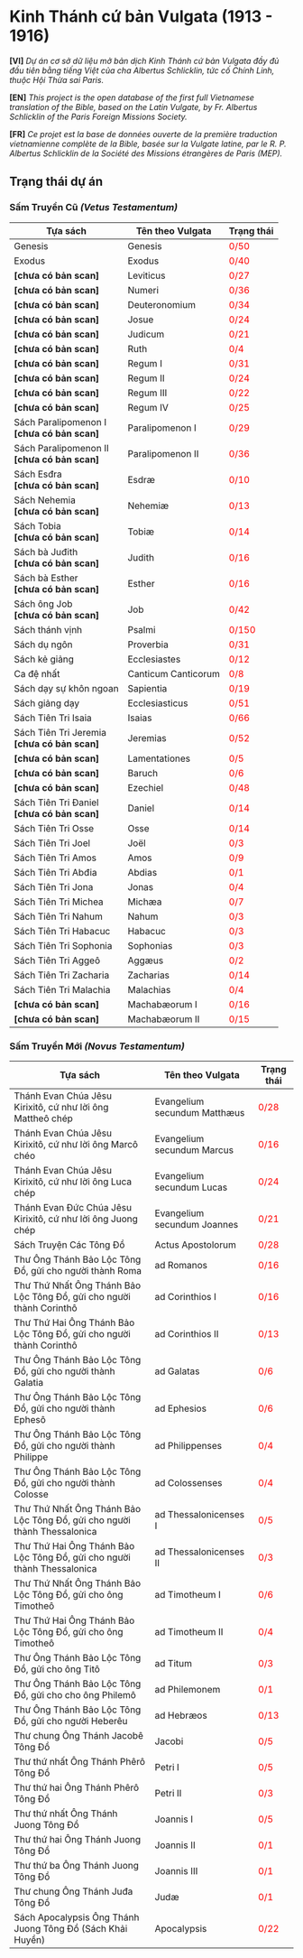 # Kinh Thánh cứ bản Vulgata (1913 - 1916)
**[VI]** *Dự án cơ sở dữ liệu mở bản dịch Kinh Thánh cứ bản Vulgata đầy đủ đầu tiên bằng tiếng Việt của cha Albertus Schlicklin, tức cố Chính Linh, thuộc Hội Thừa sai Paris.*

**[EN]** *This project is the open database of the first full Vietnamese translation of the Bible, based on the Latin Vulgate, by Fr. Albertus Schlicklin of the Paris Foreign Missions Society.*

**[FR]** *Ce projet est la base de données ouverte de la première traduction vietnamienne complète de la Bible, basée sur la Vulgate latine, par le R. P. Albertus Schlicklin de la Société des Missions étrangères de Paris (MEP).*

## Trạng thái dự án

### Sấm Truyền Cũ *(Vetus Testamentum)*
|Tựa sách|Tên theo Vulgata|Trạng thái|
|--------|----------------|----------|
|Genesis|Genesis|<span style="color:red" text-align="center">0/50</span>|
|Exodus|Exodus|<span style="color:red" text-align="center">0/40</span>|
|**[chưa có bản scan]**|Leviticus|<span style="color:red" text-align="center">0/27</span>|
|**[chưa có bản scan]**|Numeri|<span style="color:red" text-align="center">0/36</span>|
|**[chưa có bản scan]**|Deuteronomium|<span style="color:red" text-align="center">0/34</span>|
|**[chưa có bản scan]**|Josue|<span style="color:red" text-align="center">0/24</span>|
|**[chưa có bản scan]**|Judicum|<span style="color:red" text-align="center">0/21</span>|
|**[chưa có bản scan]**|Ruth|<span style="color:red" text-align="center">0/4</span>|
|**[chưa có bản scan]**|Regum I|<span style="color:red" text-align="center">0/31</span>|
|**[chưa có bản scan]**|Regum II|<span style="color:red" text-align="center">0/24</span>|
|**[chưa có bản scan]**|Regum III|<span style="color:red" text-align="center">0/22</span>|
|**[chưa có bản scan]**|Regum IV|<span style="color:red" text-align="center">0/25</span>|
|Sách Paralipomenon I<br>**[chưa có bản scan]**|Paralipomenon I|<span style="color:red" text-align="center">0/29</span>|
|Sách Paralipomenon II<br>**[chưa có bản scan]**|Paralipomenon II|<span style="color:red" text-align="center">0/36</span>|
|Sách Esđra<br>**[chưa có bản scan]**|Esdræ|<span style="color:red" text-align="center">0/10</span>|
|Sách Nehemia<br>**[chưa có bản scan]**|Nehemiæ|<span style="color:red" text-align="center">0/13</span>|
|Sách Tobia<br>**[chưa có bản scan]**|Tobiæ|<span style="color:red" text-align="center">0/14</span>|
|Sách bà Juđith<br>**[chưa có bản scan]**|Judith|<span style="color:red" text-align="center">0/16</span>|
|Sách bà Esther<br>**[chưa có bản scan]**|Esther|<span style="color:red" text-align="center">0/16</span>|
|Sách ông Job<br>**[chưa có bản scan]**|Job|<span style="color:red" text-align="center">0/42</span>|
|Sách thánh vịnh|Psalmi|<span style="color:red" text-align="center">0/150</span>|
|Sách dụ ngôn|Proverbia|<span style="color:red" text-align="center">0/31</span>|
|Sách kẻ giảng|Ecclesiastes|<span style="color:red" text-align="center">0/12</span>|
|Ca đệ nhất|Canticum Canticorum|<span style="color:red" text-align="center">0/8</span>|
|Sách dạy sự khôn ngoan|Sapientia|<span style="color:red" text-align="center">0/19</span>|
|Sách giảng dạy|Ecclesiasticus|<span style="color:red" text-align="center">0/51</span>|
|Sách Tiên Tri Isaia|Isaias|<span style="color:red" text-align="center">0/66</span>|
|Sách Tiên Tri Jeremia<br>**[chưa có bản scan]**|Jeremias|<span style="color:red" text-align="center">0/52</span>|
|**[chưa có bản scan]**|Lamentationes|<span style="color:red" text-align="center">0/5</span>|
|**[chưa có bản scan]**|Baruch|<span style="color:red" text-align="center">0/6</span>|
|**[chưa có bản scan]**|Ezechiel|<span style="color:red" text-align="center">0/48</span>|
|Sách Tiên Tri Đaniel<br>**[chưa có bản scan]**|Daniel|<span style="color:red" text-align="center">0/14</span>|
|Sách Tiên Tri Osse|Osse|<span style="color:red" text-align="center">0/14</span>|
|Sách Tiên Tri Joel|Joël|<span style="color:red" text-align="center">0/3</span>|
|Sách Tiên Tri Amos|Amos|<span style="color:red" text-align="center">0/9</span>|
|Sách Tiên Tri Abđia|Abdias|<span style="color:red" text-align="center">0/1</span>|
|Sách Tiên Tri Jona|Jonas|<span style="color:red" text-align="center">0/4</span>|
|Sách Tiên Tri Michea|Michæa|<span style="color:red" text-align="center">0/7</span>|
|Sách Tiên Tri Nahum|Nahum|<span style="color:red" text-align="center">0/3</span>|
|Sách Tiên Tri Habacuc|Habacuc|<span style="color:red" text-align="center">0/3</span>|
|Sách Tiên Tri Sophonia|Sophonias|<span style="color:red" text-align="center">0/3</span>|
|Sách Tiên Tri Aggeô|Aggæus|<span style="color:red" text-align="center">0/2</span>|
|Sách Tiên Tri Zacharia|Zacharias|<span style="color:red" text-align="center">0/14</span>|
|Sách Tiên Tri Malachia|Malachias|<span style="color:red" text-align="center">0/4</span>|
|**[chưa có bản scan]**|Machabæorum I|<span style="color:red" text-align="center">0/16</span>|
|**[chưa có bản scan]**|Machabæorum II|<span style="color:red" text-align="center">0/15</span>|

### Sấm Truyền Mới *(Novus Testamentum)*
|Tựa sách|Tên theo Vulgata|Trạng thái|
|--------|----------------|----------|
|Thánh Evan Chúa Jêsu Kirixitô, cứ như lời ông Mattheô chép|Evangelium secundum Matthæus|<span style="color:red" text-align="center">0/28</span>|
|Thánh Evan Chúa Jêsu Kirixitô, cứ như lời ông Marcô chéo|Evangelium secundum Marcus|<span style="color:red" text-align="center">0/16</span>|
|Thánh Evan Chúa Jêsu Kirixitô, cứ như lời ông Luca chép|Evangelium secundum Lucas|<span style="color:red" text-align="center">0/24</span>|
|Thánh Evan Đức Chúa Jêsu Kirixitô, cứ như lời ông Juong chép|Evangelium secundum Joannes|<span style="color:red" text-align="center">0/21</span>|
|Sách Truyện Các Tông Đồ|Actus Apostolorum|<span style="color:red" text-align="center">0/28</span>|
|Thư Ông Thánh Bảo Lộc Tông Đồ, gửi cho người thành Roma|ad Romanos|<span style="color:red" text-align="center">0/16</span>|
|Thư Thứ Nhất Ông Thánh Bảo Lộc Tông Đồ, gửi cho người thành Corinthô|ad Corinthios I|<span style="color:red" text-align="center">0/16</span>|
|Thư Thứ Hai Ông Thánh Bảo Lộc Tông Đồ, gửi cho người thành Corinthô|ad Corinthios II|<span style="color:red" text-align="center">0/13</span>|
|Thư Ông Thánh Bảo Lộc Tông Đồ, gửi cho người thành Galatia|ad Galatas|<span style="color:red" text-align="center">0/6</span>|
|Thư Ông Thánh Bảo Lộc Tông Đồ, gửi cho người thành Ephesô|ad Ephesios|<span style="color:red" text-align="center">0/6</span>|
|Thư Ông Thánh Bảo Lộc Tông Đồ, gửi cho người thành Philippe|ad Philippenses|<span style="color:red" text-align="center">0/4</span>|
|Thư Ông Thánh Bảo Lộc Tông Đồ, gửi cho người thành Colosse|ad Colossenses|<span style="color:red" text-align="center">0/4</span>|
|Thư Thứ Nhất Ông Thánh Bảo Lộc Tông Đồ, gửi cho người thành Thessalonica|ad Thessalonicenses I|<span style="color:red" text-align="center">0/5</span>|
|Thư Thứ Hai Ông Thánh Bảo Lộc Tông Đồ, gửi cho người thành Thessalonica|ad Thessalonicenses II|<span style="color:red" text-align="center">0/3</span>|
|Thư Thứ Nhất Ông Thánh Bảo Lộc Tông Đồ, gửi cho ông Timotheô|ad Timotheum I|<span style="color:red" text-align="center">0/6</span>|
|Thư Thứ Hai Ông Thánh Bảo Lộc Tông Đồ, gửi cho ông Timotheô|ad Timotheum II|<span style="color:red" text-align="center">0/4</span>|
|Thư Ông Thánh Bảo Lộc Tông Đồ, gửi cho ông Titô|ad Titum|<span style="color:red" text-align="center">0/3</span>|
|Thư Ông Thánh Bảo Lộc Tông Đồ, gửi cho cho ông Philemô|ad Philemonem|<span style="color:red" text-align="center">0/1</span>|
|Thư Ông Thánh Bảo Lộc Tông Đồ, gửi cho người Heberêu|ad Hebræos|<span style="color:red" text-align="center">0/13</span>|
|Thư chung Ông Thánh Jacobê Tông Đồ|Jacobi|<span style="color:red" text-align="center">0/5</span>|
|Thư thứ nhất Ông Thánh Phêrô Tông Đồ|Petri I|<span style="color:red" text-align="center">0/5</span>|
|Thư thứ hai Ông Thánh Phêrô Tông Đồ|Petri II|<span style="color:red" text-align="center">0/3</span>|
|Thư thứ nhất Ông Thánh Juong Tông Đồ|Joannis I|<span style="color:red" text-align="center">0/5</span>|
|Thư thứ hai Ông Thánh Juong Tông Đồ|Joannis II|<span style="color:red" text-align="center">0/1</span>|
|Thư thứ ba Ông Thánh Juong Tông Đồ|Joannis III|<span style="color:red" text-align="center">0/1</span>|
|Thư chung Ông Thánh Juđa Tông Đồ|Judæ|<span style="color:red" text-align="center">0/1</span>|
|Sách Apocalypsis Ông Thánh Juong Tông Đồ (Sách Khải Huyền)|Apocalypsis|<span style="color:red" text-align="center">0/22</span>|
